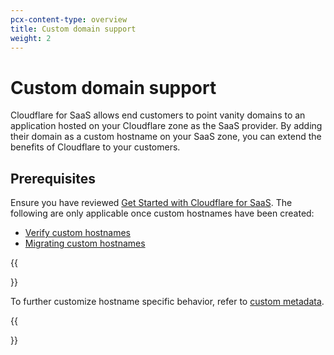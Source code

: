 ```yaml
---
pcx-content-type: overview
title: Custom domain support
weight: 2
---
```

 
# Custom domain support
 
Cloudflare for SaaS allows end customers to point vanity domains to an application hosted on your Cloudflare zone as the SaaS provider. By adding their domain as a custom hostname on your SaaS zone, you can extend the benefits of Cloudflare to your customers.
 
## Prerequisites
 
Ensure you have reviewed [Get Started with Cloudflare for SaaS](/cloudflare-for-saas/start/getting-started/). The following are only applicable once custom hostnames have been created:
 
* [Verify custom hostnames](/cloudflare-for-saas/domain-support/hostname-verification/)
* [Migrating custom hostnames](/cloudflare-for-saas/domain-support/migrating-custom-hostnames/)
 
{{<Aside type="note">}}
 
To further customize hostname specific behavior, refer to [custom metadata](/cloudflare-for-saas/ssl/hostname-specific-behavior/custom-metadata/).
 
{{</Aside>}}
